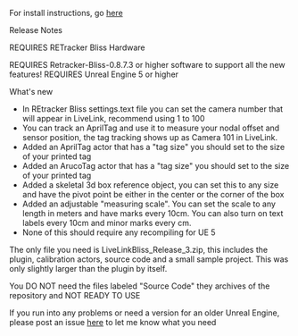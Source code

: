 For install instructions, go [here](INSTALLATION.md)

Release Notes

REQUIRES RETracker Bliss Hardware

REQUIRES Retracker-Bliss-0.8.7.3 or higher software to support all the new features!
REQUIRES Unreal Engine 5 or higher

What's new

* In REtracker Bliss settings.text file you can set the camera number that will appear in LiveLink, recommend using 1 to 100
* You can track an AprilTag and use it to measure your nodal offset and sensor position, the tag tracking shows up as Camera 101 in LiveLink.
* Added an AprilTag actor that has a "tag size" you should set to the size of your printed tag
* Added an ArucoTag actor that has a "tag size" you should set to the size of your printed tag
* Added a skeletal 3d box reference object, you can set this to any size and have the pivot point be either in the center or the corner of the box
* Added an adjustable "measuring scale".  You can set the scale to any length in meters and have marks every 10cm.  You can also turn on text labels every 10cm and minor marks every cm.
* None of this should require any recompiling for UE 5

The only file you need is LiveLinkBliss_Release_3.zip, this includes the plugin, calibration actors, source code and a small sample project.  This was only slightly larger than the plugin by itself.

You DO NOT need the files labeled "Source Code" they archives of the repository and NOT READY TO USE
 
If you run into any problems or need a version for an older Unreal Engine, please post an issue [here](https://github.com/MiloMindbender/LiveLinkPlugins/issues) to let me know what you need 

